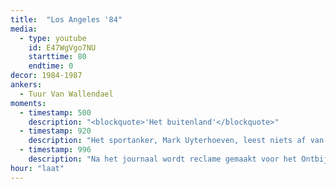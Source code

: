 ```yaml
---
title:  "Los Angeles '84"
media:
  - type: youtube
    id: E47WgVgo7NU
    starttime: 80
    endtime: 0
decor: 1984-1987
ankers:
  - Tuur Van Wallendael
moments:
  - timestamp: 500
    description: "<blockquote>'Het buitenland'</blockquote>"
  - timestamp: 920
    description: "Het sportanker, Mark Uyterhoeven, leest niets af van de autocue maar alle teksten vanop papier."
  - timestamp: 996
    description: "Na het journaal wordt reclame gemaakt voor het Ontbijttelevisie voor de Olympische Spelen."
hour: "laat"
---
```


